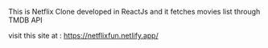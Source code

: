 This is Netflix Clone developed in ReactJs and it fetches movies list through TMDB API                                                                                             

visit this site at : https://netflixfun.netlify.app/
